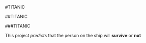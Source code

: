 #TITANIC

##TITANIC

###TITANIC

This project *predicts* that the person on the ship will **survive** or **not**
